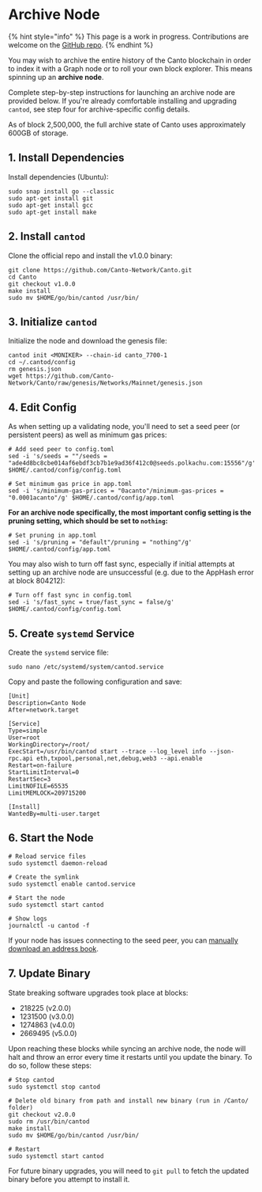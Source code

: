 # Archive Node

{% hint style="info" %}
This page is a work in progress. Contributions are welcome on the [GitHub repo](https://github.com/Canto-Network/docs).
{% endhint %}

You may wish to archive the entire history of the Canto blockchain in order to index it with a Graph node or to roll your own block explorer. This means spinning up an **archive node**.

Complete step-by-step instructions for launching an archive node are provided below. If you're already comfortable installing and upgrading `cantod`, see step four for archive-specific config details.

As of block 2,500,000, the full archive state of Canto uses approximately 600GB of storage.

## 1. Install Dependencies <a href="#install-dependencies" id="install-dependencies"></a>

Install dependencies (Ubuntu):

```shell
sudo snap install go --classic
sudo apt-get install git
sudo apt-get install gcc
sudo apt-get install make
```

## 2. Install `cantod` <a href="#install-cantod" id="install-cantod"></a>

Clone the official repo and install the v1.0.0 binary:

```shell
git clone https://github.com/Canto-Network/Canto.git
cd Canto
git checkout v1.0.0
make install
sudo mv $HOME/go/bin/cantod /usr/bin/
```

## 3. Initialize `cantod` <a href="#initialize-cantod" id="initialize-cantod"></a>

Initialize the node and download the genesis file:

```shell
cantod init <MONIKER> --chain-id canto_7700-1
cd ~/.cantod/config
rm genesis.json
wget https://github.com/Canto-Network/Canto/raw/genesis/Networks/Mainnet/genesis.json
```

## 4. Edit Config <a href="#edit-config" id="edit-config"></a>

As when setting up a validating node, you'll need to set a seed peer (or persistent peers) as well as minimum gas prices:

```shell
# Add seed peer to config.toml
sed -i 's/seeds = ""/seeds = "ade4d8bc8cbe014af6ebdf3cb7b1e9ad36f412c0@seeds.polkachu.com:15556"/g' $HOME/.cantod/config/config.toml

# Set minimum gas price in app.toml
sed -i 's/minimum-gas-prices = "0acanto"/minimum-gas-prices = "0.0001acanto"/g' $HOME/.cantod/config/app.toml
```

**For an archive node specifically, the most important config setting is the pruning setting, which should be set to `nothing`:**

```shell
# Set pruning in app.toml
sed -i 's/pruning = "default"/pruning = "nothing"/g' $HOME/.cantod/config/app.toml
```

You may also wish to turn off fast sync, especially if initial attempts at setting up an archive node are unsuccessful (e.g. due to the AppHash error at block 804212):

```shell
# Turn off fast sync in config.toml
sed -i 's/fast_sync = true/fast_sync = false/g' $HOME/.cantod/config/config.toml
```

## 5. Create `systemd` Service <a href="#create-systemd-service" id="create-systemd-service"></a>

Create the `systemd` service file:

```shell
sudo nano /etc/systemd/system/cantod.service
```

Copy and paste the following configuration and save:

```shell
[Unit]
Description=Canto Node
After=network.target

[Service]
Type=simple
User=root
WorkingDirectory=/root/
ExecStart=/usr/bin/cantod start --trace --log_level info --json-rpc.api eth,txpool,personal,net,debug,web3 --api.enable
Restart=on-failure
StartLimitInterval=0
RestartSec=3
LimitNOFILE=65535
LimitMEMLOCK=209715200

[Install]
WantedBy=multi-user.target
```

## 6. Start the Node <a href="#start-node" id="start-node"></a>

```shell
# Reload service files
sudo systemctl daemon-reload

# Create the symlink
sudo systemctl enable cantod.service

# Start the node
sudo systemctl start cantod

# Show logs
journalctl -u cantod -f
```

If your node has issues connecting to the seed peer, you can [manually download an address book](https://polkachu.com/addrbooks/canto).

## 7. Update Binary <a href="#update-binary" id="update-binary"></a>

State breaking software upgrades took place at blocks:

* 218225 (v2.0.0)
* 1231500 (v3.0.0)
* 1274863 (v4.0.0)
* 2669495 (v5.0.0)

Upon reaching these blocks while syncing an archive node, the node will halt and throw an error every time it restarts until you update the binary. To do so, follow these steps:

```shell
# Stop cantod
sudo systemctl stop cantod

# Delete old binary from path and install new binary (run in /Canto/ folder)
git checkout v2.0.0
sudo rm /usr/bin/cantod
make install
sudo mv $HOME/go/bin/cantod /usr/bin/

# Restart
sudo systemctl start cantod
```

For future binary upgrades, you will need to `git pull` to fetch the updated binary before you attempt to install it.

